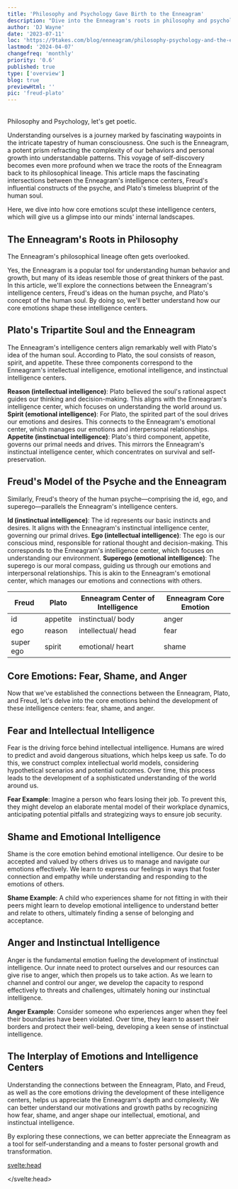 ```yaml
---
title: 'Philosophy and Psychology Gave Birth to the Enneagram'
description: "Dive into the Enneagram's roots in philosophy and psychology. Explore how Plato and Freud's theories align with the Enneagram's intelligence centers."
author: 'DJ Wayne'
date: '2023-07-11'
loc: 'https://9takes.com/blog/enneagram/philosophy-psychology-and-the-enneagram'
lastmod: '2024-04-07'
changefreq: 'monthly'
priority: '0.6'
published: true
type: ['overview']
blog: true
previewHtml: ''
pic: 'freud-plato'
---
```


<script>
	import  PopCard  from "../../lib/components/atoms/PopCard.svelte";
</script>

<!-- They almost got it, so close
Historical hints of the enneagram

First principles
Enneagram and Plato

9 threads through the fabric of history -->

<div
  style="display: flex;
    justify-content: center;
    margin: 1rem 0;
  "
>
  <PopCard
    image={`/blogs/freud-plato.webp`}
    showIcon={false}
    displayText=""
    altText="Sigmund Freud squaring off with Plato"
    subtext=""
  />
</div>

<p class="firstLetter">Philosophy and Psychology, let's get poetic.</p>

Understanding ourselves is a journey marked by fascinating waypoints in the intricate tapestry of human consciousness. One such is the Enneagram, a potent prism refracting the complexity of our behaviors and personal growth into understandable patterns. This voyage of self-discovery becomes even more profound when we trace the roots of the Enneagram back to its philosophical lineage. This article maps the fascinating intersections between the Enneagram's intelligence centers, Freud's influential constructs of the psyche, and Plato's timeless blueprint of the human soul.

Here, we dive into how core emotions sculpt these intelligence centers, which will give us a glimpse into our minds' internal landscapes.

## The Enneagram's Roots in Philosophy

The Enneagram's philosophical lineage often gets overlooked.

Yes, the Enneagram is a popular tool for understanding human behavior and growth, but many of its ideas resemble those of great thinkers of the past. In this article, we'll explore the connections between the Enneagram's intelligence centers, Freud's ideas on the human psyche, and Plato's concept of the human soul. By doing so, we'll better understand how our core emotions shape these intelligence centers.

## Plato's Tripartite Soul and the Enneagram

The Enneagram's intelligence centers align remarkably well with Plato's idea of the human soul. According to Plato, the soul consists of reason, spirit, and appetite. These three components correspond to the Enneagram's intellectual intelligence, emotional intelligence, and instinctual intelligence centers.

**Reason (intellectual intelligence)**: Plato believed the soul's rational aspect guides our thinking and decision-making. This aligns with the Enneagram's intelligence center, which focuses on understanding the world around us.
**Spirit (emotional intelligence)**: For Plato, the spirited part of the soul drives our emotions and desires. This connects to the Enneagram's emotional center, which manages our emotions and interpersonal relationships.
**Appetite (instinctual intelligence)**: Plato's third component, appetite, governs our primal needs and drives. This mirrors the Enneagram's instinctual intelligence center, which concentrates on survival and self-preservation.

## Freud's Model of the Psyche and the Enneagram

Similarly, Freud's theory of the human psyche—comprising the id, ego, and superego—parallels the Enneagram's intelligence centers.

**Id (instinctual intelligence)**: The id represents our basic instincts and desires. It aligns with the Enneagram's instinctual intelligence center, governing our primal drives.
**Ego (intellectual intelligence)**: The ego is our conscious mind, responsible for rational thought and decision-making. This corresponds to the Enneagram's intelligence center, which focuses on understanding our environment.
**Superego (emotional intelligence)**: The superego is our moral compass, guiding us through our emotions and interpersonal relationships. This is akin to the Enneagram's emotional center, which manages our emotions and connections with others.

<div class="scroll-table">

| Freud     | Plato    | Enneagram Center of Intelligence | Enneagram Core Emotion |
| --------- | -------- | -------------------------------- | ---------------------- |
| id        | appetite | instinctual/ body                | anger                  |
| ego       | reason   | intellectual/ head               | fear                   |
| super ego | spirit   | emotional/ heart                 | shame                  |

</div>

## Core Emotions: Fear, Shame, and Anger

Now that we've established the connections between the Enneagram, Plato, and Freud, let's delve into the core emotions behind the development of these intelligence centers: fear, shame, and anger.

## Fear and Intellectual Intelligence

Fear is the driving force behind intellectual intelligence. Humans are wired to predict and avoid dangerous situations, which helps keep us safe. To do this, we construct complex intellectual world models, considering hypothetical scenarios and potential outcomes. Over time, this process leads to the development of a sophisticated understanding of the world around us.

**Fear Example**: Imagine a person who fears losing their job. To prevent this, they might develop an elaborate mental model of their workplace dynamics, anticipating potential pitfalls and strategizing ways to ensure job security.

## Shame and Emotional Intelligence

Shame is the core emotion behind emotional intelligence. Our desire to be accepted and valued by others drives us to manage and navigate our emotions effectively. We learn to express our feelings in ways that foster connection and empathy while understanding and responding to the emotions of others.

**Shame Example**: A child who experiences shame for not fitting in with their peers might learn to develop emotional intelligence to understand better and relate to others, ultimately finding a sense of belonging and acceptance.

## Anger and Instinctual Intelligence

Anger is the fundamental emotion fueling the development of instinctual intelligence. Our innate need to protect ourselves and our resources can give rise to anger, which then propels us to take action. As we learn to channel and control our anger, we develop the capacity to respond effectively to threats and challenges, ultimately honing our instinctual intelligence.

**Anger Example**: Consider someone who experiences anger when they feel their boundaries have been violated. Over time, they learn to assert their borders and protect their well-being, developing a keen sense of instinctual intelligence.

## The Interplay of Emotions and Intelligence Centers

Understanding the connections between the Enneagram, Plato, and Freud, as well as the core emotions driving the development of these intelligence centers, helps us appreciate the Enneagram's depth and complexity. We can better understand our motivations and growth paths by recognizing how fear, shame, and anger shape our intellectual, emotional, and instinctual intelligence.

By exploring these connections, we can better appreciate the Enneagram as a tool for self-understanding and a means to foster personal growth and transformation.

<svelte:head>

<script type="application/ld+json">
{
  "@context": "http://schema.org",
  "@graph": [
{
  "@context": "http://schema.org",
  "@type": "BlogPosting",
  "creator": {
        "@type": "Person",
        "name": "DJ Wayne",
        "sameAs": ["https://www.instagram.com/djwayne3/", "https://www.youtube.com/@djwayne3", "https://www.linkedin.com/in/davidtwayne/", "https://twitter.com/djwayne3"
        ]
      },
  "author": {
      "@type": "Person",
      "name": "DJ Wayne",
      "sameAs": ["https://www.instagram.com/djwayne3/", "https://www.youtube.com/@djwayne3", "https://www.linkedin.com/in/davidtwayne/", "https://twitter.com/djwayne3"
        ]
    },
  "citation": [
    {
      "@type": "WebPage",
      "name": "Sigmund Freud",
      "url": "https://www.britannica.com/biography/Sigmund-Freud"
    },
    {
      "@type": "WebPage",
      "name": "Plato",
      "url": "https://plato.stanford.edu/entries/plato/"
    }
  ],
  "dateModified": {
    "@type": "Date",
    "@value": "2024-04-07"
  },
  "datePublished": {
    "@type": "Date",
    "@value": "2023-07-11"
  },
  "description": "Freud and Plato stumble on the Enneagram",
  "headline": "Philosophy and Psychology Gave Birth to the Enneagram",
  "image": {
    "@type": "ImageObject",
    "height": 900,
    "url": "https://9takes.com/blogs/freud-plato.webp",
    "width": 900
  },
  "keywords": [
    "Enneagram",
    "Plato",
    "Freud",
    "intelligence centers",
    "Philosophy",
    "Psychology",
    "core emotions",
    "Fear",
    "Shame",
    "Anger",
    "personal development",
    "human psyche",
    "human soul"
  ],
  "mainEntityOfPage": {
    "@id": "https://9takes.com/blog/enneagram/philosophy-psychology-and-the-enneagram",
    "@type": "WebPage"
  },
  "about": [
        {
            "@type": "Thing",
            "name": "Philosophy",
            "description": "Philosophy (love of wisdom in ancient Greek) is a systematic study of general and fundamental questions concerning topics like existence reason knowledge value mind and language. It is a rational and critical inquiry that reflects on its own methods and assumptions",
            "SameAs": [
                "https://www.wikidata.org/wiki/Q5891",
                "http://en.wikipedia.org/wiki/Philosophy"
            ]
        },
        {
            "@type": "Thing",
            "name": "Psychology",
            "description": "Psychology is the study of mind and behavior. Its subject matter includes the behavior of humans and nonhumans both conscious and unconscious phenomena and mental processes such as thoughts feelings and motives",
            "SameAs": [
                "https://www.wikidata.org/wiki/Q9418",
                "http://en.wikipedia.org/wiki/Psychology"
            ]
        },
        {
            "@type": "Thing",
            "name": "Enneagram of Personality",
            "description": "The Enneagram of Personality or simply the Enneagram is a model of the human psyche which is principally understood and taught as a typology of nine interconnected personality types. Although the origins and history of ideas associated with the Enneagram of Personality are disputed contemporary approaches are principally derived from the teachings of the Bolivian psycho-spiritual teacher Oscar Ichazo from the 1950s and the Chilean psychiatrist Claudio Naranjo from the 1970s",
            "SameAs": [
                "https://www.wikidata.org/wiki/Q273047",
                "http://en.wikipedia.org/wiki/Enneagram_of_Personality"
            ]
        }
    ],
    "mentions": [
        {
            "@type": "Thing",
            "name": "Emotion",
            "description": "Emotions are mental states brought on by neurophysiological changes variously associated with thoughts feelings behavioral responses and a degree of pleasure or displeasure. There is no scientific consensus on a definition",
            "SameAs": [
                "https://www.wikidata.org/wiki/Q9415",
                "http://en.wikipedia.org/wiki/Emotion"
            ]
        },
        {
            "@type": "Thing",
            "name": "Plato",
            "description": "Plato ( PLAY-toe; Greek: Platon Platon; 428/427 or 424/423 - 348 BC) was an ancient Greek philosopher born in Athens during the Classical period. In Athens Plato founded the Academy a philosophical school where he taught the philosophical doctrines that would later become known as Platonism",
            "SameAs": [
                "https://www.wikidata.org/wiki/Q859",
                "http://en.wikipedia.org/wiki/Plato",
                "https://www.britannica.com/biography/Plato"
            ]
        },
        {
            "@type": "Thing",
            "name": "Human behavior",
            "description": "Human behavior is the potential and expressed capacity (mentally physically and socially) of human individuals or groups to respond to internal and external stimuli throughout their life. Behavior is driven by genetic and environmental factors that affect an individual",
            "SameAs": [
                "https://www.wikidata.org/wiki/Q3769299",
                "http://en.wikipedia.org/wiki/Human_behavior"
            ]
        },
        {
            "@type": "Thing",
            "name": "Id, ego and super-ego",
            "description": "In psychoanalytic theory the id ego and super-ego are three distinct interacting agents in the psychic apparatus defined in Sigmund Freud's structural model of the psyche. The three agents are theoretical constructs that Freud employed to describe the basic structure of mental life as it was encountered in psychoanalytic practice",
            "SameAs": [
                "https://www.wikidata.org/wiki/Q486893",
                "http://en.wikipedia.org/wiki/Id,_ego_and_super-ego"
            ]
        },
        {
            "@type": "Thing",
            "name": "Sigmund Freud",
            "description": "Sigmund Freud ( FROYD German: ['zi:gmUnd 'froYd]; born Sigismund Schlomo Freud; 6 May 1856 - 23 September 1939) was an Austrian neurologist and the founder of psychoanalysis a clinical method for evaluating and treating pathologies seen as originating from conflicts in the psyche through dialogue between patient and psychoanalyst and the distinctive theory of mind and human agency derived from it. Freud was born to Galician Jewish parents in the Moravian town of Freiberg in the Austrian Empire",
            "SameAs": [
                "https://www.wikidata.org/wiki/Q9215",
                "http://en.wikipedia.org/wiki/Sigmund_Freud",
                "https://www.britannica.com/biography/Sigmund-Freud"
            ]
        }
  ],
  "publisher": {
        "@type": "Organization",
        "sameAs": ["https://www.instagram.com/9takesdotcom/", "https://twitter.com/9takesdotcom"],
        "logo": {
          "@type": "ImageObject",
          "url": "https://9takes.com/brand/darkRubix.png"
        },
        "name": "9takes"
      }
},
{
  "@context": "https://schema.org",
  "@type": "FAQPage",
  "mainEntity": [{
      "@type": "Question",
      "name": "What is the Enneagram and its significance in understanding human behavior?",
      "acceptedAnswer": {
        "@type": "Answer",
        "text": "The Enneagram is a framework that refracts the complexity of human behaviors and personal growth into understandable patterns, tracing its roots back to philosophical and psychological concepts. It maps the intersections between its intelligence centers and influential constructs of the psyche by Freud and Plato's blueprint of the human soul."
      }
    },
    {
      "@type": "Question",
      "name": "How does Plato’s Tripartite Soul theory align with the Enneagram?",
      "acceptedAnswer": {
        "@type": "Answer",
        "text": "Plato's idea of the human soul, comprising reason, spirit, and appetite, aligns with the Enneagram’s intellectual, emotional, and instinctual intelligence centers, respectively. Reason guides thinking and decision-making, spirit drives emotions and desires, and appetite governs primal needs and drives."
      }
    },
    {
      "@type": "Question",
      "name": "How does Freud's Model of the Psyche parallel the Enneagram?",
      "acceptedAnswer": {
        "@type": "Answer",
        "text": "Freud's theory of the human psyche, comprising the id, ego, and superego, parallels the Enneagram’s intelligence centers. The id aligns with instinctual intelligence, the ego with intellectual intelligence, and the superego with emotional intelligence, each governing primal drives, rational thought, and moral compass, respectively."
      }
    },
    {
      "@type": "Question",
      "name": "What are the core emotions that shape the Enneagram’s intelligence centers?",
      "acceptedAnswer": {
        "@type": "Answer",
        "text": "The core emotions shaping the Enneagram’s intelligence centers are fear, shame, and anger. Fear drives intellectual intelligence, shaping our understanding of the world. Shame, the core of emotional intelligence, influences our interpersonal relationships. Anger fuels instinctual intelligence, focusing on our responses to threats and challenges."
      }
    }
  ]
}
]
  }
</script>

</svelte:head>

<style lang="scss">
</style>
